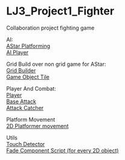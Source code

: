 # LJ3_Project1_Fighter
Collaboration project fighting game

AI: <br> 
[AStar Platforming](https://github.com/Darkfafi/LJ3_Project1_Fighter/blob/master/Assets/_Scripts/Utils/Pathfinding/AStar.cs)<br>
[AI Player](https://github.com/Darkfafi/LJ3_Project1_Fighter/blob/master/Assets/_Scripts/AI/Characters/AIPlayer.cs)<br>

Grid Build over non grid game for AStar: <br>
[Grid Builder](https://github.com/Darkfafi/LJ3_Project1_Fighter/blob/master/Assets/_Scripts/AI/AISystemManager.cs)<br>
[Game Object Tile](https://github.com/Darkfafi/LJ3_Project1_Fighter/blob/master/Assets/_Scripts/AI/CellPrefabInfo.cs)<br>

Player And Combat: <br> 
[Player](https://github.com/Darkfafi/LJ3_Project1_Fighter/blob/master/Assets/_Scripts/Player/Player.cs)<br>
[Base Attack](https://github.com/Darkfafi/LJ3_Project1_Fighter/blob/master/Assets/_Scripts/Combat/AttackBase.cs)<br>
[Attack Catcher](https://github.com/Darkfafi/LJ3_Project1_Fighter/blob/master/Assets/_Scripts/Combat/AttackCather.cs)<br>

Platform Movement<br>
[2D Platformer movement](https://github.com/Darkfafi/LJ3_Project1_Fighter/blob/master/Assets/_Scripts/Player/PlatformerMovement.cs)<br>

Utils <br>
[Touch Detector](https://github.com/Darkfafi/LJ3_Project1_Fighter/blob/master/Assets/_Scripts/Utils/TouchDetector2D.cs)<br>
[Fade Component Script (for every 2D object)](https://github.com/Darkfafi/LJ3_Project1_Fighter/blob/master/Assets/_Scripts/Utils/FadeInOut.cs)<br>
